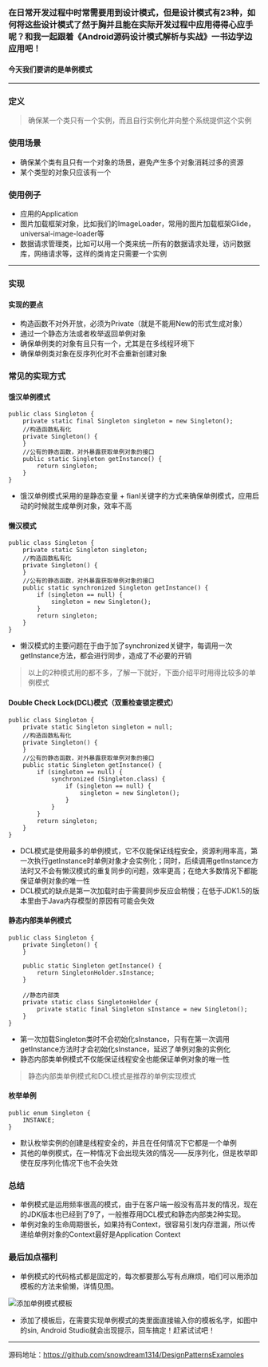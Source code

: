 ### 在日常开发过程中时常需要用到设计模式，但是设计模式有23种，如何将这些设计模式了然于胸并且能在实际开发过程中应用得得心应手呢？和我一起跟着《Android源码设计模式解析与实战》一书边学边应用吧！
#### 今天我们要讲的是单例模式
---
### 定义
> 确保某一个类只有一个实例，而且自行实例化并向整个系统提供这个实例
### 使用场景
- 确保某个类有且只有一个对象的场景，避免产生多个对象消耗过多的资源
- 某个类型的对象只应该有一个
### 使用例子
- 应用的Application
- 图片加载框架对象，比如我们的ImageLoader，常用的图片加载框架Glide，universal-image-loader等
- 数据请求管理类，比如可以用一个类来统一所有的数据请求处理，访问数据库，网络请求等，这样的类肯定只需要一个实例
---
### 实现
#### 实现的要点
- 构造函数不对外开放，必须为Private（就是不能用New的形式生成对象）
- 通过一个静态方法或者枚举返回单例对象
- 确保单例类的对象有且只有一个，尤其是在多线程环境下
- 确保单例类对象在反序列化时不会重新创建对象
### 常见的实现方式
#### 饿汉单例模式
```
public class Singleton {
    private static final Singleton singleton = new Singleton();
    //构造函数私有化
    private Singleton() {
    }
    //公有的静态函数，对外暴露获取单例对象的接口
    public static Singleton getInstance() {
        return singleton;
    }
}
```
- 饿汉单例模式采用的是静态变量 + fianl关键字的方式来确保单例模式，应用启动的时候就生成单例对象，效率不高
#### 懒汉模式

```
public class Singleton {
    private static Singleton singleton;
    //构造函数私有化
    private Singleton() {
    }
    //公有的静态函数，对外暴露获取单例对象的接口
    public static synchronized Singleton getInstance() {
        if (singleton == null) {
            singleton = new Singleton();
        }
        return singleton;
    }
}
```
- 懒汉模式的主要问题在于由于加了synchronized关键字，每调用一次getInstance方法，都会进行同步，造成了不必要的开销
> 以上的2种模式用的都不多，了解一下就好，下面介绍平时用得比较多的单例模式
#### Double Check Lock(DCL)模式（双重检查锁定模式）

```
public class Singleton {
    private static Singleton singleton = null;
    //构造函数私有化
    private Singleton() {
    }
    //公有的静态函数，对外暴露获取单例对象的接口
    public static Singleton getInstance() {
        if (singleton == null) {
            synchronized (Singleton.class) {
                if (singleton == null) {
                    singleton = new Singleton();
                }
            }
        }
        return singleton;
    }
}
```
- DCL模式是使用最多的单例模式，它不仅能保证线程安全，资源利用率高，第一次执行getInstance时单例对象才会实例化；同时，后续调用getInstance方法时又不会有懒汉模式的重复同步的问题，效率更高；在绝大多数情况下都能保证单例对象的唯一性
- DCL模式的缺点是第一次加载时由于需要同步反应会稍慢；在低于JDK1.5的版本里由于Java内存模型的原因有可能会失效
#### 静态内部类单例模式

```
public class Singleton {
    private Singleton() {
    }
    
    public static Singleton getInstance() {
        return SingletonHolder.sInstance;
    }
    
    //静态内部类
    private static class SingletonHolder {
        private static final Singleton sInstance = new Singleton();
    }
}
```
- 第一次加载Singleton类时不会初始化sInstance，只有在第一次调用getInstance方法时才会初始化sInstance，延迟了单例对象的实例化
- 静态内部类单例模式不仅能保证线程安全也能保证单例对象的唯一性
> 静态内部类单例模式和DCL模式是推荐的单例实现模式
#### 枚举单例

```
public enum Singleton {
    INSTANCE;
}
```
- 默认枚举实例的创建是线程安全的，并且在任何情况下它都是一个单例
- 其他的单例模式，在一种情况下会出现失效的情况——反序列化，但是枚举即使在反序列化情况下也不会失效
### 总结
- 单例模式是运用频率很高的模式，由于在客户端一般没有高并发的情况，现在的JDK版本也已经到了9了，一般推荐用DCL模式和静态内部类2种实现。
- 单例对象的生命周期很长，如果持有Context，很容易引发内存泄漏，所以传递给单例对象的Context最好是Application Context
### 最后加点福利
- 单例模式的代码格式都是固定的，每次都要那么写有点麻烦，咱们可以用添加模板的方法来偷懒，详情见图。

![添加单例模式模板](http://img.blog.csdn.net/20171009112412962?watermark/2/text/aHR0cDovL2Jsb2cuY3Nkbi5uZXQvbXl0aDEzMTQxMzE0/font/5a6L5L2T/fontsize/400/fill/I0JBQkFCMA==/dissolve/70/gravity/SouthEast)

- 添加了模板后，在需要实现单例模式的类里面直接输入你的模板名字，如图中的sin, Android Studio就会出现提示，回车搞定！赶紧试试吧！

---
源码地址：https://github.com/snowdream1314/DesignPatternsExamples